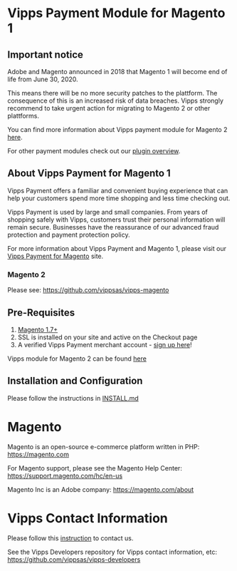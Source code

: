 # Vipps Payment Module for Magento 1

## Important notice
Adobe and Magento announced in 2018 that Magento 1 will become end of life from June 30, 2020. 

This means there will be no more security patches to the plattform. 
The consequence of this is an increased risk of data breaches.
Vipps strongly recommend to take urgent action for migrating to Magento 2 or other plattforms. 

You can find more information about Vipps payment module for Magento 2 [here](https://github.com/vippsas/vipps-magento).

For other payment modules check out our [plugin overview](https://github.com/vippsas/vipps-developers#plugins).

## About Vipps Payment for Magento 1

Vipps Payment offers a familiar and convenient buying experience that can help your customers spend more time shopping and less time checking out.

Vipps Payment is used by large and small companies. From years of shopping safely with Vipps, customers trust their personal information will remain secure.  Businesses have the reassurance of our advanced fraud protection and payment protection policy.

For more information about Vipps Payment and Magento 1, please visit our [Vipps Payment for Magento](https://www.vipps.no/bedrift/vipps-pa-nett) site.

### Magento 2

Please see: https://github.com/vippsas/vipps-magento

## Pre-Requisites
1. [Magento 1.7+](https://devdocs.magento.com/guides/m1x/install/installing_install.html)
1. SSL is installed on your site and active on the Checkout page
1. A verified Vipps Payment merchant account - [sign up here](https://vippsbedrift.no/signup/vippspanett/)!

Vipps module for Magento 2 can be found [here](https://github.com/vippsas/vipps-magento)

## Installation and Configuration

Please follow the instructions in [INSTALL.md](INSTALL.md)

# Magento

Magento is an open-source e-commerce platform written in PHP: https://magento.com

For Magento support, please see the Magento Help Center: https://support.magento.com/hc/en-us

Magento Inc is an Adobe company: https://magento.com/about

# Vipps Contact Information

Please follow this [instruction](https://github.com/vippsas/vipps-developers/blob/master/contact.md) to contact us.

See the Vipps Developers repository for Vipps contact information, etc: https://github.com/vippsas/vipps-developers

